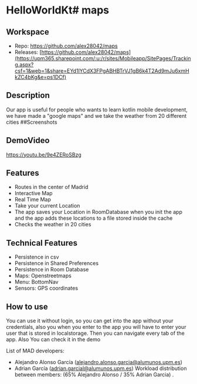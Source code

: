 # HelloWorldKt#   m a p s 

## Workspace
- Repo: https://github.com/alex28042/maps
- Releases: [https://github.com/alex28042/maps](https://upm365.sharepoint.com/:u:/r/sites/Mobileapp/SitePages/Tracking.aspx?csf=1&web=1&share=EYd1lYCdX3FPgABHBTrVJ1gB6k4T2Ad9mJu6xmHkZC4bKg&e=ps1DCf)
## Description
Our app is useful for people who wants to learn kotlin mobile development, we have made a "google maps" and we take the weather from 20 different cities
##Screenshots

## DemoVideo
https://youtu.be/9e4ZERoSBzg
## Features
- Routes in the center of Madrid
- Interactive Map
- Real Time Map
- Take your current Location
- The app saves your Location in RoomDatabase when you init the app and the app adds these locations to a file stored inside the cache
- Checks the weather in 20 cities

## Technical Features
- Persistence in csv
- Persistence in Shared Preferences
- Persistence in Room Database
- Maps: Openstreetmaps
- Menu: BottomNav
- Sensors: GPS coordinates
## How to use
You can use it without login, so you can get into the app without your credentials, also you when you enter to the app you will have to enter your user that is stored in localstorage. Then you can navigate every tab of the app. Also You can check it in the demo

List of MAD developers:
- Alejandro Alonso García (alejandro.alonso.garcia@alumunos.upm.es)
- Adrian García (adrian.garcial@alumunos.upm.es)
Workload distribution between members: (65% Alejandro Alonso / 35% Adrian Garcia) . 
